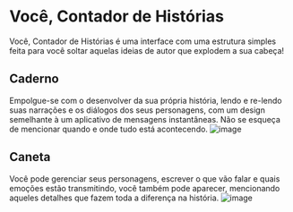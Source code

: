 # Você, Contador de Histórias
Você, Contador de Histórias é uma interface com uma estrutura simples feita para você soltar aquelas ideias de autor que explodem a sua cabeça!
## Caderno
Empolgue-se com o desenvolver da sua própria história, lendo e re-lendo suas narrações e os diálogos dos seus personagens, com um design semelhante à um aplicativo de mensagens instantâneas. Não se esqueça de mencionar quando e onde tudo está acontecendo.
![image](https://user-images.githubusercontent.com/78084954/132030632-57d71c30-382c-4297-a8be-e9eab5f84f0e.png)
## Caneta
Você pode gerenciar seus personagens, escrever o que vão falar e quais emoções estão transmitindo, você também pode aparecer, mencionando aqueles detalhes que fazem toda a diferença na história.
![image](https://user-images.githubusercontent.com/78084954/132033170-76ea3de5-80ba-45b5-8aa0-8b7187570c77.png)

